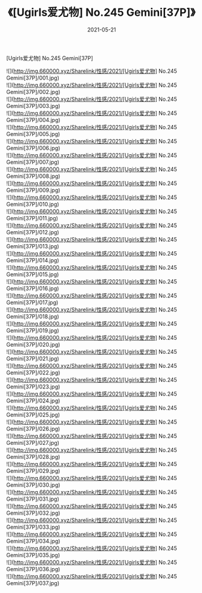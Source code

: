 ﻿---
layout: post
title:  《[Ugirls爱尤物] No.245 Gemini[37P]》
date:   2021-05-21
img: http://img.660000.xyz/Sharelink/性感/2021/[Ugirls爱尤物] No.245 Gemini[37P]/000.jpg
categories: [美女, 清纯, 唯美]
---

[Ugirls爱尤物] No.245 Gemini[37P]

  ![](http://img.660000.xyz/Sharelink/性感/2021/[Ugirls爱尤物] No.245 Gemini[37P]/001.jpg) <br> ![](http://img.660000.xyz/Sharelink/性感/2021/[Ugirls爱尤物] No.245 Gemini[37P]/002.jpg) <br> ![](http://img.660000.xyz/Sharelink/性感/2021/[Ugirls爱尤物] No.245 Gemini[37P]/003.jpg) <br> ![](http://img.660000.xyz/Sharelink/性感/2021/[Ugirls爱尤物] No.245 Gemini[37P]/004.jpg) <br> ![](http://img.660000.xyz/Sharelink/性感/2021/[Ugirls爱尤物] No.245 Gemini[37P]/005.jpg) <br> ![](http://img.660000.xyz/Sharelink/性感/2021/[Ugirls爱尤物] No.245 Gemini[37P]/006.jpg) <br> ![](http://img.660000.xyz/Sharelink/性感/2021/[Ugirls爱尤物] No.245 Gemini[37P]/007.jpg) <br> ![](http://img.660000.xyz/Sharelink/性感/2021/[Ugirls爱尤物] No.245 Gemini[37P]/008.jpg) <br> ![](http://img.660000.xyz/Sharelink/性感/2021/[Ugirls爱尤物] No.245 Gemini[37P]/009.jpg) <br> ![](http://img.660000.xyz/Sharelink/性感/2021/[Ugirls爱尤物] No.245 Gemini[37P]/010.jpg) <br> ![](http://img.660000.xyz/Sharelink/性感/2021/[Ugirls爱尤物] No.245 Gemini[37P]/011.jpg) <br> ![](http://img.660000.xyz/Sharelink/性感/2021/[Ugirls爱尤物] No.245 Gemini[37P]/012.jpg) <br> ![](http://img.660000.xyz/Sharelink/性感/2021/[Ugirls爱尤物] No.245 Gemini[37P]/013.jpg) <br> ![](http://img.660000.xyz/Sharelink/性感/2021/[Ugirls爱尤物] No.245 Gemini[37P]/014.jpg) <br> ![](http://img.660000.xyz/Sharelink/性感/2021/[Ugirls爱尤物] No.245 Gemini[37P]/015.jpg) <br> ![](http://img.660000.xyz/Sharelink/性感/2021/[Ugirls爱尤物] No.245 Gemini[37P]/016.jpg) <br> ![](http://img.660000.xyz/Sharelink/性感/2021/[Ugirls爱尤物] No.245 Gemini[37P]/017.jpg) <br> ![](http://img.660000.xyz/Sharelink/性感/2021/[Ugirls爱尤物] No.245 Gemini[37P]/018.jpg) <br> ![](http://img.660000.xyz/Sharelink/性感/2021/[Ugirls爱尤物] No.245 Gemini[37P]/019.jpg) <br> ![](http://img.660000.xyz/Sharelink/性感/2021/[Ugirls爱尤物] No.245 Gemini[37P]/020.jpg) <br> ![](http://img.660000.xyz/Sharelink/性感/2021/[Ugirls爱尤物] No.245 Gemini[37P]/021.jpg) <br> ![](http://img.660000.xyz/Sharelink/性感/2021/[Ugirls爱尤物] No.245 Gemini[37P]/022.jpg) <br> ![](http://img.660000.xyz/Sharelink/性感/2021/[Ugirls爱尤物] No.245 Gemini[37P]/023.jpg) <br> ![](http://img.660000.xyz/Sharelink/性感/2021/[Ugirls爱尤物] No.245 Gemini[37P]/024.jpg) <br> ![](http://img.660000.xyz/Sharelink/性感/2021/[Ugirls爱尤物] No.245 Gemini[37P]/025.jpg) <br> ![](http://img.660000.xyz/Sharelink/性感/2021/[Ugirls爱尤物] No.245 Gemini[37P]/026.jpg) <br> ![](http://img.660000.xyz/Sharelink/性感/2021/[Ugirls爱尤物] No.245 Gemini[37P]/027.jpg) <br> ![](http://img.660000.xyz/Sharelink/性感/2021/[Ugirls爱尤物] No.245 Gemini[37P]/028.jpg) <br> ![](http://img.660000.xyz/Sharelink/性感/2021/[Ugirls爱尤物] No.245 Gemini[37P]/029.jpg) <br> ![](http://img.660000.xyz/Sharelink/性感/2021/[Ugirls爱尤物] No.245 Gemini[37P]/030.jpg) <br> ![](http://img.660000.xyz/Sharelink/性感/2021/[Ugirls爱尤物] No.245 Gemini[37P]/031.jpg) <br> ![](http://img.660000.xyz/Sharelink/性感/2021/[Ugirls爱尤物] No.245 Gemini[37P]/032.jpg) <br> ![](http://img.660000.xyz/Sharelink/性感/2021/[Ugirls爱尤物] No.245 Gemini[37P]/033.jpg) <br> ![](http://img.660000.xyz/Sharelink/性感/2021/[Ugirls爱尤物] No.245 Gemini[37P]/034.jpg) <br> ![](http://img.660000.xyz/Sharelink/性感/2021/[Ugirls爱尤物] No.245 Gemini[37P]/035.jpg) <br> ![](http://img.660000.xyz/Sharelink/性感/2021/[Ugirls爱尤物] No.245 Gemini[37P]/036.jpg) <br> ![](http://img.660000.xyz/Sharelink/性感/2021/[Ugirls爱尤物] No.245 Gemini[37P]/037.jpg) <br>
